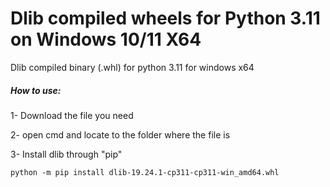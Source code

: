 # Dlib compiled wheels for Python 3.11 on Windows 10/11 X64
Dlib compiled binary (.whl) for python 3.11 for windows x64

##### How to use:

1- Download the file you need

2- open cmd and locate to the folder where the file is

3- Install dlib through "pip"

```
python -m pip install dlib-19.24.1-cp311-cp311-win_amd64.whl 
```
